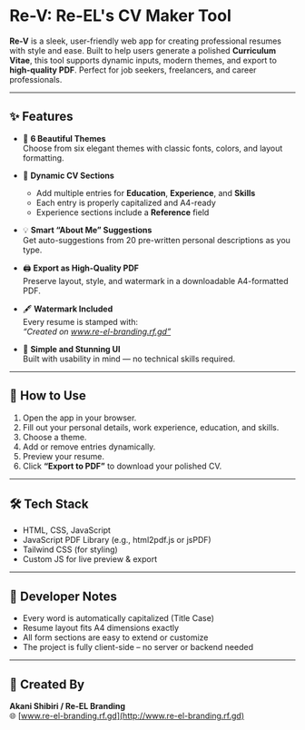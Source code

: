 
# Re-V: Re-EL's CV Maker Tool

**Re-V** is a sleek, user-friendly web app for creating professional resumes with style and ease. Built to help users generate a polished **Curriculum Vitae**, this tool supports dynamic inputs, modern themes, and export to **high-quality PDF**. Perfect for job seekers, freelancers, and career professionals.

---

## ✨ Features

- 🎨 **6 Beautiful Themes**  
  Choose from six elegant themes with classic fonts, colors, and layout formatting.

- 📝 **Dynamic CV Sections**  
  - Add multiple entries for **Education**, **Experience**, and **Skills**  
  - Each entry is properly capitalized and A4-ready  
  - Experience sections include a **Reference** field

- 💡 **Smart “About Me” Suggestions**  
  Get auto-suggestions from 20 pre-written personal descriptions as you type.

- 🖨️ **Export as High-Quality PDF**  
  Preserve layout, style, and watermark in a downloadable A4-formatted PDF.

- 🖋️ **Watermark Included**  
  Every resume is stamped with:  
  *“Created on www.re-el-branding.rf.gd”*

- 🧠 **Simple and Stunning UI**  
  Built with usability in mind — no technical skills required.

---

## 📂 How to Use

1. Open the app in your browser.
2. Fill out your personal details, work experience, education, and skills.
3. Choose a theme.
4. Add or remove entries dynamically.
5. Preview your resume.
6. Click **“Export to PDF”** to download your polished CV.

---

## 🛠️ Tech Stack

- HTML, CSS, JavaScript
- JavaScript PDF Library (e.g., html2pdf.js or jsPDF)
- Tailwind CSS (for styling)
- Custom JS for live preview & export

---

## 📌 Developer Notes

- Every word is automatically capitalized (Title Case)
- Resume layout fits A4 dimensions exactly
- All form sections are easy to extend or customize
- The project is fully client-side – no server or backend needed

---

## 🔗 Created By

**Akani Shibiri / Re-EL Branding**  
🌐 [www.re-el-branding.rf.gd](http://www.re-el-branding.rf.gd)
